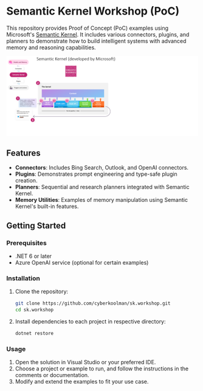 # Semantic Kernel Workshop (PoC)

This repository provides Proof of Concept (PoC) examples using Microsoft's [Semantic Kernel](https://github.com/microsoft/semantic-kernel). It includes various connectors, plugins, and planners to demonstrate how to build intelligent systems with advanced memory and reasoning capabilities.

![Semantic Kernel](images/semantic.kernel.highlevel.png)

## Features

- **Connectors**: Includes Bing Search, Outlook, and OpenAI connectors.
- **Plugins**: Demonstrates prompt engineering and type-safe plugin creation.
- **Planners**: Sequential and research planners integrated with Semantic Kernel.
- **Memory Utilities**: Examples of memory manipulation using Semantic Kernel's built-in features.

## Getting Started

### Prerequisites

- .NET 6 or later
- Azure OpenAI service (optional for certain examples)

### Installation

1. Clone the repository:
    ```bash
    git clone https://github.com/cyberkoolman/sk.workshop.git
    cd sk.workshop
    ```

2. Install dependencies to each project in respective directory:
    ```bash
    dotnet restore
    ```

### Usage

1. Open the solution in Visual Studio or your preferred IDE.
2. Choose a project or example to run, and follow the instructions in the comments or documentation.
3. Modify and extend the examples to fit your use case.
